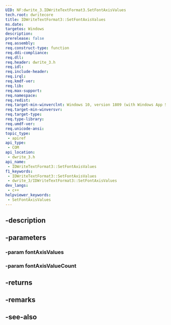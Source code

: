 ```yaml
---
UID: NF:dwrite_3.IDWriteTextFormat3.SetFontAxisValues
tech.root: dwritecore
title: IDWriteTextFormat3::SetFontAxisValues
ms.date: 
targetos: Windows
description: 
prerelease: false
req.assembly: 
req.construct-type: function
req.ddi-compliance: 
req.dll: 
req.header: dwrite_3.h
req.idl: 
req.include-header: 
req.irql: 
req.kmdf-ver: 
req.lib: 
req.max-support: 
req.namespace: 
req.redist: 
req.target-min-winverclnt: Windows 10, version 1809 (with Windows App SDK 0.5 or later)
req.target-min-winversvr: 
req.target-type: 
req.type-library: 
req.umdf-ver: 
req.unicode-ansi: 
topic_type:
 - apiref
api_type:
 - COM
api_location:
 - dwrite_3.h
api_name:
 - IDWriteTextFormat3::SetFontAxisValues
f1_keywords:
 - IDWriteTextFormat3::SetFontAxisValues
 - dwrite_3/IDWriteTextFormat3::SetFontAxisValues
dev_langs:
 - c++
helpviewer_keywords:
 - SetFontAxisValues
---
```


## -description

## -parameters

### -param fontAxisValues

### -param fontAxisValueCount

## -returns

## -remarks

## -see-also

